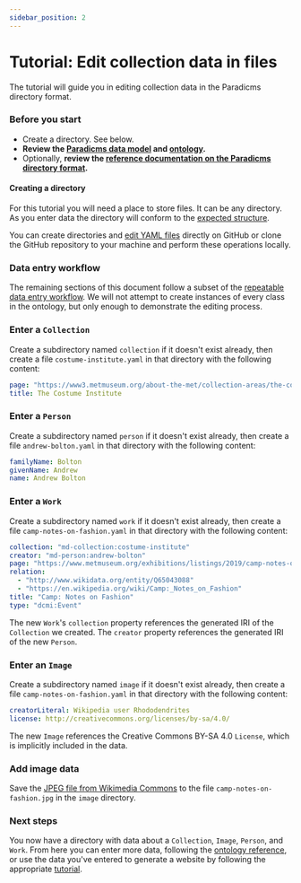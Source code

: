 ```yaml
---
sidebar_position: 2
---
```


# Tutorial: Edit collection data in files 

The tutorial will guide you in editing collection data in the Paradicms directory format.

### Before you start

* Create a directory. See below.
* **Review the [Paradicms data model](/docs/introduction/data-model) and [ontology](/docs/reference/ontology).**
* Optionally, **review the [reference documentation on the Paradicms directory format](/docs/reference/directory-format).**


#### Creating a directory

For this tutorial you will need a place to store files. It can be any directory. As you enter data the directory will conform to the [expected structure](/docs/reference/directory-format).

You can create directories and [edit YAML files](https://docs.github.com/en/repositories/working-with-files/managing-files/editing-files) directly on GitHub or clone the GitHub repository to your machine and perform these operations locally.


### Data entry workflow

The remaining sections of this document follow a subset of the [repeatable data entry workflow](/docs/reference/data-entry-workflow). We will not attempt to create instances of every class in the ontology, but only enough to demonstrate the editing process.



### Enter a `Collection`

Create a subdirectory named `collection` if it doesn't exist already, then create a file `costume-institute.yaml` in that directory with the following content:

```yaml title="collection/costume-institute.yaml"
page: "https://www3.metmuseum.org/about-the-met/collection-areas/the-costume-institute"
title: The Costume Institute
```


### Enter a `Person`

Create a subdirectory named `person` if it doesn't exist already, then create a file `andrew-bolton.yaml` in that directory with the following content:

```yaml title="person/andrew-bolton.yaml"
familyName: Bolton
givenName: Andrew
name: Andrew Bolton
```


### Enter a `Work`

Create a subdirectory named `work` if it doesn't exist already, then create a file `camp-notes-on-fashion.yaml` in that directory with the following content:

```yaml title="work/camp-notes-on-fashion.yaml"
collection: "md-collection:costume-institute"
creator: "md-person:andrew-bolton"
page: "https://www.metmuseum.org/exhibitions/listings/2019/camp-notes-on-fashion"
relation:
  - "http://www.wikidata.org/entity/Q65043088"
  - "https://en.wikipedia.org/wiki/Camp:_Notes_on_Fashion"
title: "Camp: Notes on Fashion"
type: "dcmi:Event"
```

The new `Work`'s `collection` property references the generated IRI of the `Collection` we created. The `creator` property references the generated IRI of the new `Person`.


### Enter an `Image`

Create a subdirectory named `image` if it doesn't exist already, then create a file `camp-notes-on-fashion.yaml` in that directory with the following content:

```yaml title="image/camp-notes-on-fashion.yaml"
creatorLiteral: Wikipedia user Rhododendrites
license: http://creativecommons.org/licenses/by-sa/4.0/
```

The new `Image` references the Creative Commons BY-SA 4.0 `License`, which is implicitly included in the data.


### Add image data

Save the [JPEG file from Wikimedia Commons](https://upload.wikimedia.org/wikipedia/commons/e/e5/Camp_-_Notes_on_Fashion_at_the_Met_%2873879%29.jpg) to the file `camp-notes-on-fashion.jpg` in the `image` directory.


### Next steps

You now have a directory with data about a `Collection`, `Image`, `Person`, and `Work`. From here you can enter more data, following the [ontology reference](/docs/reference/ontology), or use the data you've entered to generate a website by following the appropriate [tutorial](/docs/tutorials/directory-ssg).
